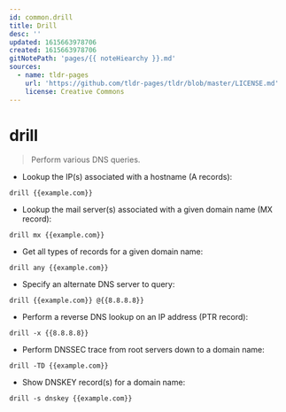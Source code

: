 ```yaml
---
id: common.drill
title: Drill
desc: ''
updated: 1615663978706
created: 1615663978706
gitNotePath: 'pages/{{ noteHiearchy }}.md'
sources:
  - name: tldr-pages
    url: 'https://github.com/tldr-pages/tldr/blob/master/LICENSE.md'
    license: Creative Commons
---
```

# drill

> Perform various DNS queries.

- Lookup the IP(s) associated with a hostname (A records):

`drill {{example.com}}`

- Lookup the mail server(s) associated with a given domain name (MX record):

`drill mx {{example.com}}`

- Get all types of records for a given domain name:

`drill any {{example.com}}`

- Specify an alternate DNS server to query:

`drill {{example.com}} @{{8.8.8.8}}`

- Perform a reverse DNS lookup on an IP address (PTR record):

`drill -x {{8.8.8.8}}`

- Perform DNSSEC trace from root servers down to a domain name:

`drill -TD {{example.com}}`

- Show DNSKEY record(s) for a domain name:

`drill -s dnskey {{example.com}}`

